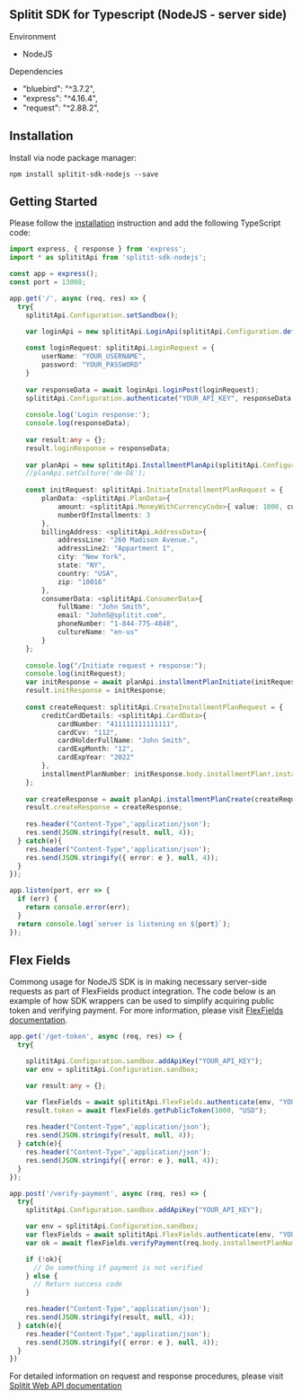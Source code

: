 ## Splitit SDK for Typescript (NodeJS - server side)

Environment
* NodeJS

Dependencies
* "bluebird": "^3.7.2",
* "express": "^4.16.4",
* "request": "^2.88.2",

## Installation

Install via node package manager:

```
npm install splitit-sdk-nodejs --save
```

## Getting Started

Please follow the [installation](#installation) instruction and add the following TypeScript code:

```TypeScript
import express, { response } from 'express';
import * as splititApi from 'splitit-sdk-nodejs';

const app = express();
const port = 13008;

app.get('/', async (req, res) => {
  try{
    splititApi.Configuration.setSandbox();

    var loginApi = new splititApi.LoginApi(splititApi.Configuration.default());
  
    const loginRequest: splititApi.LoginRequest = {
        userName: "YOUR_USERNAME",
        password: "YOUR_PASSWORD"
    }
  
    var responseData = await loginApi.loginPost(loginRequest);
    splititApi.Configuration.authenticate("YOUR_API_KEY", responseData.body.sessionId);
  
    console.log('Login response:');
    console.log(responseData);
  
    var result:any = {};
    result.loginResponse = responseData;
  
    var planApi = new splititApi.InstallmentPlanApi(splititApi.Configuration.default());
    //planApi.setCulture('de-DE');
  
    const initRequest: splititApi.InitiateInstallmentPlanRequest = {
        planData: <splititApi.PlanData>{
            amount: <splititApi.MoneyWithCurrencyCode>{ value: 1000, currencyCode: "USD" },
            numberOfInstallments: 3
        },
        billingAddress: <splititApi.AddressData>{
            addressLine: "260 Madison Avenue.",
            addressLine2: "Appartment 1",
            city: "New York",
            state: "NY",
            country: "USA",
            zip: "10016"
        },
        consumerData: <splititApi.ConsumerData>{
            fullName: "John Smith",
            email: "JohnS@splitit.com",
            phoneNumber: "1-844-775-4848",
            cultureName: "en-us"
        }
    };
  
    console.log("/Initiate request + response:");
    console.log(initRequest);
    var initResponse = await planApi.installmentPlanInitiate(initRequest);
    result.initResponse = initResponse;
        
    const createRequest: splititApi.CreateInstallmentPlanRequest = {
        creditCardDetails: <splititApi.CardData>{
            cardNumber: "411111111111111",
            cardCvv: "112",
            cardHolderFullName: "John Smith",
            cardExpMonth: "12",
            cardExpYear: "2022"
        },
        installmentPlanNumber: initResponse.body.installmentPlan!.installmentPlanNumber
    };
  
    var createResponse = await planApi.installmentPlanCreate(createRequest);
    result.createResponse = createResponse;
  
    res.header("Content-Type",'application/json');
    res.send(JSON.stringify(result, null, 4));
  } catch(e){
    res.header("Content-Type",'application/json');
    res.send(JSON.stringify({ error: e }, null, 4));
  }
});

app.listen(port, err => {
  if (err) {
    return console.error(err);
  }
  return console.log(`server is listening on ${port}`);
});
```

## Flex Fields

Commong usage for NodeJS SDK is in making necessary server-side requests as part of FlexFields product integration.
The code below is an example of how SDK wrappers can be used to simplify acquiring public token and verifying payment.
For more information, please visit [FlexFields documentation](https://hosted.production.splitit.com/#nodejs).

```TypeScript
app.get('/get-token', async (req, res) => {
  try{

    splititApi.Configuration.sandbox.addApiKey("YOUR_API_KEY");
    var env = splititApi.Configuration.sandbox;

    var result:any = {};

    var flexFields = await splititApi.FlexFields.authenticate(env, "YOUR_USERNAME", "YOUR_PASSWORD");
    result.token = await flexFields.getPublicToken(1000, "USD");
  
    res.header("Content-Type",'application/json');
    res.send(JSON.stringify(result, null, 4));
  } catch(e){
    res.header("Content-Type",'application/json');
    res.send(JSON.stringify({ error: e }, null, 4));
  }
});

app.post('/verify-payment', async (req, res) => {
  try{
    splititApi.Configuration.sandbox.addApiKey("YOUR_API_KEY");

    var env = splititApi.Configuration.sandbox;
    var flexFields = await splititApi.FlexFields.authenticate(env, "YOUR_USERNAME", "YOUR_PASSWORD");
    var ok = await flexFields.verifyPayment(req.body.installmentPlanNumber, 1000);

    if (!ok){
      // Do something if payment is not verified
    } else {
      // Return success code
    }

    res.header("Content-Type",'application/json');
    res.send(JSON.stringify(result, null, 4));
  } catch(e){
    res.header("Content-Type",'application/json');
    res.send(JSON.stringify({ error: e }, null, 4));
  }
})
```

For detailed information on request and response procedures, please visit [Splitit Web API documentation](https://documenter.getpostman.com/view/795699/RWaNQSJH?version=latest)

